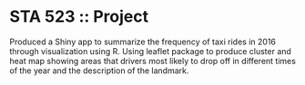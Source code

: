# STA 523 :: Project

Produced a Shiny app to summarize the frequency of taxi rides in 2016 through visualization using R. Using leaflet package to produce cluster and heat map showing areas that drivers most likely to drop off in different times of the year and the description of the landmark.
